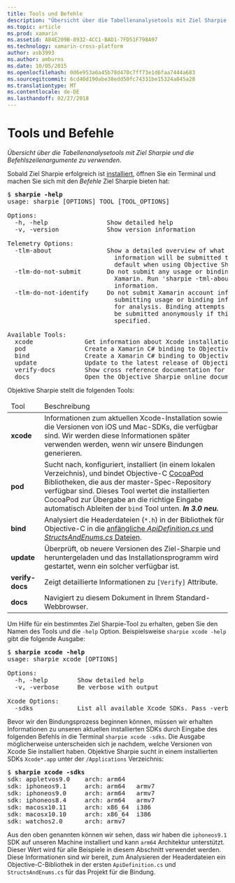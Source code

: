 ```yaml
---
title: Tools und Befehle
description: "Übersicht über die Tabellenanalysetools mit Ziel Sharpie und die Befehlszeilenargumente zu verwenden."
ms.topic: article
ms.prod: xamarin
ms.assetid: A84E209B-8932-4CC1-BAD1-7FD51F798A97
ms.technology: xamarin-cross-platform
author: asb3993
ms.author: amburns
ms.date: 10/05/2015
ms.openlocfilehash: 0d6e953a6a45b78d470c7ff73e1d6faa7444a683
ms.sourcegitcommit: 6cd40d190abe38edd50fc74331be15324a845a28
ms.translationtype: MT
ms.contentlocale: de-DE
ms.lasthandoff: 02/27/2018
---
```

# <a name="tools--commands"></a>Tools und Befehle

_Übersicht über die Tabellenanalysetools mit Ziel Sharpie und die Befehlszeilenargumente zu verwenden._

<style type="text/css"> .Terminal Blau {Color: rgb(10,96,254);} .terminal Grün {Color: rgb(12,156,26);} .terminal Magenta {Farbe: rgb(152,12,103);} </style>


Sobald Ziel Sharpie erfolgreich ist [installiert](~/cross-platform/macios/binding/objective-sharpie/get-started.md), öffnen Sie ein Terminal und machen Sie sich mit den <em>Befehle</em> Ziel Sharpie bieten hat:

<pre>$ <b>sharpie -help</b>
usage: sharpie [OPTIONS] TOOL [TOOL_OPTIONS]

Options:
  -h, -help                Show detailed help
  -v, -version             Show version information

Telemetry Options:
  -tlm-about               Show a detailed overview of what usage and binding
                             information will be submitted to Xamarin by
                             default when using Objective Sharpie.
  -tlm-do-not-submit       Do not submit any usage or binding information to
                             Xamarin. Run 'sharpie -tml-about' for more
                             information.
  -tlm-do-not-identify     Do not submit Xamarin account information when
                             submitting usage or binding information to Xamarin
                             for analysis. Binding attempts and usage data will
                             be submitted anonymously if this option is
                             specified.

Available Tools:
  xcode              Get information about Xcode installations and available SDKs.
  pod                Create a Xamarin C# binding to Objective-C CocoaPods
  bind               Create a Xamarin C# binding to Objective-C APIs
  update             Update to the latest release of Objective Sharpie
  verify-docs        Show cross reference documentation for [Verify] attributes
  docs               Open the Objective Sharpie online documentation</pre>

Objektive Sharpie stellt die folgenden Tools:

<table>
  <thead>
    <tr><td>Tool</td><td>Beschreibung</td>
  </thead>
  <tbody>
    <tr><td><b>xcode</b></td><td>Informationen zum aktuellen Xcode-Installation sowie die Versionen von iOS und Mac-SDKs, die verfügbar sind. Wir werden diese Informationen später verwenden werden, wenn wir unsere Bindungen generieren.</td></tr>
    <tr><td><b>pod</b></td><td>Sucht nach, konfiguriert, installiert (in einem lokalen Verzeichnis), und bindet Objective-C <a href="https://cocoapods.org">CocoaPod</a> Bibliotheken, die aus der master-Spec-Repository verfügbar sind. Dieses Tool wertet die installierten CocoaPod zur Übergabe an die richtige Eingabe automatisch Ableiten der <code>bind</code> Tool unten. <em><strong>In 3.0 neu.</strong></em></td></tr>
    <tr><td><b>bind</b></td><td>Analysiert die Headerdateien (<code>*.h</code>) in der Bibliothek für Objective-C in die <a href="~/cross-platform/macios/binding/objective-sharpie/platform/apidefinitions-structsandenums.md">anfängliche <i>ApiDefinition.cs</i> und <i>StructsAndEnums.cs</i> Dateien</a>.</td></tr>
    <tr><td><b>update</b></td><td>Überprüft, ob neuere Versionen des Ziel-Sharpie und heruntergeladen und das Installationsprogramm wird gestartet, wenn ein solcher verfügbar ist.</td></tr>
    <tr><td><b>verify-docs</b></td><td>Zeigt detaillierte Informationen zu <code>[Verify]</code> Attribute.</td></tr>
    <tr><td><b>docs</b></td><td>Navigiert zu diesem Dokument in Ihrem Standard-Webbrowser.</td></tr>
  </tbody>
</table>

Um Hilfe für ein bestimmtes Ziel Sharpie-Tool zu erhalten, geben Sie den Namen des Tools und die `-help` Option. Beispielsweise `sharpie xcode -help` gibt die folgende Ausgabe:

<pre>$ <b>sharpie xcode -help</b>
usage: sharpie xcode [OPTIONS]

Options:
  -h, -help        Show detailed help
  -v, -verbose     Be verbose with output

Xcode Options:
  -sdks            List all available Xcode SDKs. Pass -verbose for more details.</pre>

Bevor wir den Bindungsprozess beginnen können, müssen wir erhalten Informationen zu unseren aktuellen installierten SDKs durch Eingabe des folgenden Befehls in die Terminal `sharpie xcode -sdks`. Die Ausgabe möglicherweise unterscheiden sich je nachdem, welche Versionen von Xcode Sie installiert haben. Objektive Sharpie sucht in einem installierten SDKs `Xcode*.app` unter der `/Applications` Verzeichnis:

<pre>$ <b>sharpie xcode -sdks</b>
<span class="terminal-blue">sdk:</span> appletvos9.0    <span class="terminal-green">arch:</span> arm64
<span class="terminal-blue">sdk:</span> iphoneos9.1     <span class="terminal-green">arch:</span> arm64   armv7
<span class="terminal-blue">sdk:</span> iphoneos9.0     <span class="terminal-green">arch:</span> arm64   armv7
<span class="terminal-blue">sdk:</span> iphoneos8.4     <span class="terminal-green">arch:</span> arm64   armv7
<span class="terminal-blue">sdk:</span> macosx10.11     <span class="terminal-green">arch:</span> x86_64  i386
<span class="terminal-blue">sdk:</span> macosx10.10     <span class="terminal-green">arch:</span> x86_64  i386
<span class="terminal-blue">sdk:</span> watchos2.0      <span class="terminal-green">arch:</span> armv7</pre>

Aus den oben genannten können wir sehen, dass wir haben die `iphoneos9.1` SDK auf unseren Machine installiert und kann `arm64` Architektur unterstützt. Dieser Wert wird für alle Beispiele in diesem Abschnitt verwendet werden. Diese Informationen sind wir bereit, zum Analysieren der Headerdateien ein Objective-C-Bibliothek in der ersten `ApiDefinition.cs` und `StructsAndEnums.cs` für das Projekt für die Bindung.

